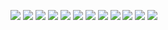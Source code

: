 ![](pictures/customers.png)
![](pictures/customers1.png)
![](pictures/products.png)
![](pictures/product1.png)
![](pictures/fullBill.png)
![](pictures/fullBill1.png)
![](pictures/projection.png)
![](pictures/pictures/billSearch.png)
![](pictures/1.png)
![](pictures/2.png)
![](pictures/3.png)
![](pictures/4.png)
